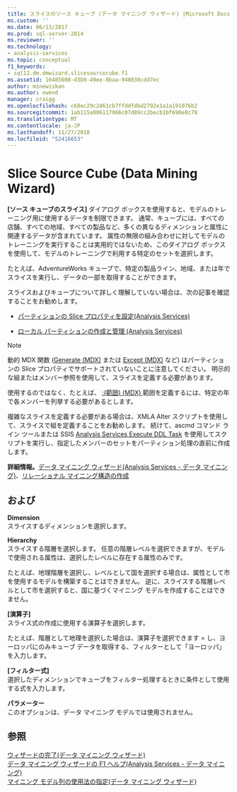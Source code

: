 ```yaml
---
title: スライスのソース キューブ (データ マイニング ウィザード) |Microsoft Docs
ms.custom: ''
ms.date: 06/13/2017
ms.prod: sql-server-2014
ms.reviewer: ''
ms.technology:
- analysis-services
ms.topic: conceptual
f1_keywords:
- sql12.dm.dmwizard.slicesourcecube.f1
ms.assetid: 16485608-d3b9-49ee-8baa-948038cdd7ec
author: minewiskan
ms.author: owend
manager: craigg
ms.openlocfilehash: c68ec29c2461cb7ffddfdbd2792e1a1a191076b2
ms.sourcegitcommit: 1ab115a906117966c07d89cc2becb1bf690e8c78
ms.translationtype: MT
ms.contentlocale: ja-JP
ms.lasthandoff: 11/27/2018
ms.locfileid: "52416653"
---
```

# <a name="slice-source-cube-data-mining-wizard"></a>Slice Source Cube (Data Mining Wizard)
  **[ソース キューブのスライス]** ダイアログ ボックスを使用すると、モデルのトレーニング用に使用するデータを制限できます。 通常、キューブには、すべての店舗、すべての地域、すべての製品など、多くの異なるディメンションと属性に関連するデータが含まれています。 属性の無限の組み合わせに対してモデルのトレーニングを実行することは実用的ではないため、このダイアログ ボックスを使用して、モデルのトレーニングで利用する特定のセットを選択します。  
  
 たとえば、AdventureWorks キューブで、特定の製品ライン、地域、または年でスライスを実行し、データの一部を取得することができます。  
  
 スライスおよびキューブについて詳しく理解していない場合は、次の記事を確認することをお勧めします。  
  
-   [パーティションの Slice プロパティを設定&#40;Analysis Services&#41;](multidimensional-models/set-the-partition-slice-property-analysis-services.md)  
  
-   [ローカル パーティションの作成と管理 (Analysis Services)](multidimensional-models/create-and-manage-a-local-partition-analysis-services.md)  
  
> [!NOTE]  
>  動的 MDX 関数 ([Generate (MDX)](/sql/mdx/generate-mdx) または [Except (MDX)](/sql/mdx/except-mdx-function) など) はパーティションの Slice プロパティでサポートされていないことに注意してください。 明示的な組またはメンバー参照を使用して、スライスを定義する必要があります。  
>   
>  使用するのではなく、たとえば、 [:&#40;範囲&#41; &#40;MDX&#41; ](/sql/mdx/range-mdx)範囲を定義するには、特定の年で各メンバーを列挙する必要があるとします。  
>   
>  複雑なスライスを定義する必要がある場合は、XMLA Alter スクリプトを使用して、スライスで組を定義することをお勧めします。 続けて、ascmd コマンド ライン ツールまたは SSIS [Analysis Services Execute DDL Task](../integration-services/control-flow/analysis-services-execute-ddl-task.md) を使用してスクリプトを実行し、指定したメンバーのセットをパーティション処理の直前に作成します。  
  
 **詳細情報。**[データ マイニング ウィザード&#40;Analysis Services - データ マイニング&#41;](data-mining/data-mining-wizard-analysis-services-data-mining.md)、[リレーショナル マイニング構造の作成](data-mining/create-a-relational-mining-structure.md)  
  
## <a name="options"></a>および  
 **Dimension**  
 スライスするディメンションを選択します。  
  
 **Hierarchy**  
 スライスする階層を選択します。 任意の階層レベルを選択できますが、モデルで使用される属性は、選択したレベルに存在する属性のみです。  
  
 たとえば、地理階層を選択し、レベルとして国を選択する場合は、属性として市を使用するモデルを構築することはできません。 逆に、スライスする階層レベルとして市を選択すると、国に基づくマイニング モデルを作成することはできません。  
  
 **[演算子]**  
 スライス式の作成に使用する演算子を選択します。  
  
 たとえば、階層として地理を選択した場合は、演算子を選択できます = し、ヨーロッパにのみキューブ データを取得する、フィルターとして「ヨーロッパ」を入力します。  
  
 **[フィルター式]**  
 選択したディメンションでキューブをフィルター処理するときに条件として使用する式を入力します。  
  
 **パラメーター**  
 このオプションは、データ マイニング モデルでは使用されません。  
  
## <a name="see-also"></a>参照  
 [ウィザードの完了&#40;データ マイニング ウィザード&#41;](completing-the-wizard-data-mining-wizard.md)   
 [データ マイニング ウィザードの F1 ヘルプ&#40;Analysis Services - データ マイニング&#41;](data-mining-wizard-f1-help-analysis-services-data-mining.md)   
 [マイニング モデル列の使用法の指定&#40;データ マイニング ウィザード&#41;](specify-mining-model-column-usage-data-mining-wizard.md)  
  
  
